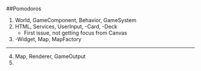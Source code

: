 ##Pomodoros
1. World, GameComponent, Behavior, GameSystem
2. HTML, Services, UserInput, -Card, -Deck
    - First issue, not getting focus from Canvas
3. -Widget, Map, MapFactory
---
4. Map, Renderer, GameOutput
5. 